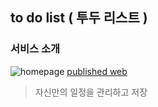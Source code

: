 ## to do list ( 투두 리스트 )

### 서비스 소개

<img src="https://user-images.githubusercontent.com/75718898/159210856-5633db78-6704-4240-9db9-bd801246cc3e.png" alt="homepage">
<a href="https://jukangpark-to-do-list.herokuapp.com/">published web</a>

> 자신만의 일정을 관리하고 저장
